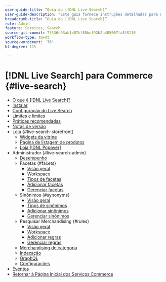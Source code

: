 ```yaml
---
user-guide-title: “Guia do [!DNL Live Search]”
user-guide-description: "Este guia fornece instruções detalhadas para usar o  [!DNL Live Search] da Adobe Commerce."
breadcrumb-title: “Guia do [!DNL Live Search]”
role: Admin
feature: Services, Search
source-git-commit: 7f536c93ab1c87bf88bc892b2a485067fa8f8110
workflow-type: tm+mt
source-wordcount: '76'
ht-degree: 11%

---
```


# [!DNL Live Search] para Commerce {#live-search}

- [O que é  [!DNL Live Search]?](overview.md)
- [Instalar](install.md)
- [Configuração do Live Search](workspace.md)
- [Limites e limites](boundaries-limits.md)
- [Práticas recomendadas](best-practice.md)
- [Notas de versão](release-notes.md)
- Loja {#live-search-storefront}
   - [Widgets da vitrine](storefront-widgets.md)
   - [Página de listagem de produtos](plp-styling.md)
   - [Loja [!DNL Popover]](storefront-popover.md)
- Administrador {#live-search-admin}
   - [Desempenho](performance.md)
   - Facetas {#facets}
      - [Visão geral](facets.md)
      - [Workspace](faceting-workspace.md)
      - [Tipos de facetas](facets-type.md)
      - [Adicionar facetas](facets-add.md)
      - [Gerenciar facetas](facets-manage.md)
   - Sinônimos {#synonyms}
      - [Visão geral](synonyms.md)
      - [Tipos de sinônimos](synonyms-type.md)
      - [Adicionar sinônimos](synonyms-add.md)
      - [Gerenciar sinônimos](synonyms-manage.md)
   - Pesquisar Merchandising {#rules}
      - [Visão geral](rules.md)
      - [Workspace](rules-workspace.md)
      - [Adicionar regras](rules-add.md)
      - [Gerenciar regras](rules-manage.md)
   - [Merchandising de categoria](category-merch.md)
   - [Indexação](indexing.md)
   - [GraphQL](graphql.md)
   - [Configurações ](settings.md)
- [Eventos](events.md)
- [Retornar à Página Inicial dos Serviços Commerce](https://experienceleague.adobe.com/docs/commerce-merchant-services/user-guides/home.html)